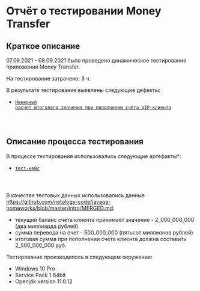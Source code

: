 # Отчёт о тестировании Money Transfer

## Краткое описание

07.09.2021 - 08.09.2021 было проведено динамическое тестирование приложения Money Transfer.

На тестирование затрачено: 3 ч.

В результате тестирования выявлены следующие дефекты:

* <code>[Неверный расчет итогового значения при пополнении счёта VIP-клиента](https://github.com/rmsmar/1.1.MoneyTransfer/issues/1)
</code>

## Описание процесса тестирования

В процессе тестирования использовались следующие артефакты*:

* <code>[тест-кейс](https://docs.google.com/spreadsheets/d/1AKbcv3IvC6khU82rsO1zsO5rWynIftw5/edit?usp=sharing&ouid=101407975106243608089&rtpof=true&sd=true)
</code>

В качестве тестовых данных использовались данные https://github.com/netology-code/javaqa-homeworks/blob/master/intro/MERGED.md:
* текущий баланс счета клиента принимает значение - 2_000_000_000 (два миллиарда рублей)
* сумма перевода на счет - 500_000_000 (пятьсот миллионов рублей)
* итоговая сумма при пополнении счета клиента должна составить 2_500_000_000 руб.

Тестирование производилось в следующем окружении:
* Windows 10 Pro
* Service Pack 1 64bit
* Openjdk version 11.0.12 